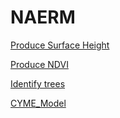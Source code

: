 # NAERM

[Produce Surface Height](NAERM%20131726a445378082a8e9caec9cfa2a85/Produce%20Surface%20Height%20131726a44537808a92f6ef32d96b5b99.md)

[Produce NDVI](NAERM%20131726a445378082a8e9caec9cfa2a85/Produce%20NDVI%20131726a445378024b4d9e136a06df9ef.md)

[Identify trees](NAERM%20131726a445378082a8e9caec9cfa2a85/Identify%20trees%20131726a44537800cbb6dfaba7fe94295.md)

[CYME_Model](NAERM%20131726a445378082a8e9caec9cfa2a85/CYME_Model%2017a726a4453780d08b28d613b8c2a530.md)